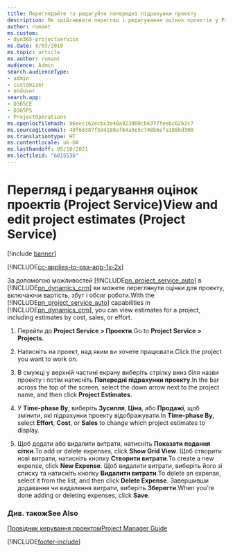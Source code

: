 ```yaml
---
title: Переглядайте та редагуйте попередні підрахунки проекту
description: Як здійснювати перегляд і редагування оцінок проектів у Project Service
author: rumant
ms.custom:
- dyn365-projectservice
ms.date: 8/03/2018
ms.topic: article
ms.author: rumant
audience: Admin
search.audienceType:
- admin
- customizer
- enduser
search.app:
- D365CE
- D365PS
- ProjectOperations
ms.openlocfilehash: 96eec162ecbc3e40a923d00cb6377feebc02b3c7
ms.sourcegitcommit: 40f68387f594180af64a5e5c748b6efa188bd300
ms.translationtype: HT
ms.contentlocale: uk-UA
ms.lasthandoff: 05/10/2021
ms.locfileid: "6015536"
---
```

# <a name="view-and-edit-project-estimates-project-service"></a><span data-ttu-id="9ed27-103">Перегляд і редагування оцінок проектів (Project Service)</span><span class="sxs-lookup"><span data-stu-id="9ed27-103">View and edit project estimates (Project Service)</span></span>

[!include [banner](../includes/psa-now-project-operations.md)]

[!INCLUDE[cc-applies-to-psa-app-1x-2x](../includes/cc-applies-to-psa-app-1x-2x.md)]

<span data-ttu-id="9ed27-104">За допомогою можливостей [!INCLUDE[pn_project_service_auto](../includes/pn-project-service-auto.md)] в [!INCLUDE[pn_dynamics_crm](../includes/pn-dynamics-crm.md)] ви можете переглянути оцінки для проекту, включаючи вартість, збут і обсяг роботи.</span><span class="sxs-lookup"><span data-stu-id="9ed27-104">With the [!INCLUDE[pn_project_service_auto](../includes/pn-project-service-auto.md)] capabilities in [!INCLUDE[pn_dynamics_crm](../includes/pn-dynamics-crm.md)], you can view estimates for a project, including estimates by cost, sales, or effort.</span></span>  
  
1.  <span data-ttu-id="9ed27-105">Перейти до **Project Service > Проекти**.</span><span class="sxs-lookup"><span data-stu-id="9ed27-105">Go to **Project Service > Projects**.</span></span>  
  
2.  <span data-ttu-id="9ed27-106">Натисніть на проект, над яким ви хочете працювати.</span><span class="sxs-lookup"><span data-stu-id="9ed27-106">Click the project you want to work on.</span></span>  
  
3.  <span data-ttu-id="9ed27-107">В смужці у верхній частині екрану виберіть стрілку вниз біля назви проекту і потім натисніть **Попередні підрахунки проекту**.</span><span class="sxs-lookup"><span data-stu-id="9ed27-107">In the bar across the top of the screen, select the down arrow next to the project name, and then click **Project Estimates**.</span></span>  
  
4.  <span data-ttu-id="9ed27-108">У **Time-phase By**, виберіть **Зусилля**, **Ціна**, або **Продажі**, щоб змінити, які підрахунки проекту відображувати.</span><span class="sxs-lookup"><span data-stu-id="9ed27-108">In **Time-phase By**, select **Effort**, **Cost**, or **Sales** to change which project estimates to display.</span></span>  
  
5.  <span data-ttu-id="9ed27-109">Щоб додати або видалити витрати, натисніть **Показати подання сітки**.</span><span class="sxs-lookup"><span data-stu-id="9ed27-109">To add or delete expenses, click **Show Grid View**.</span></span> <span data-ttu-id="9ed27-110">Щоб створити нові витрати, натисніть кнопку **Створити витрати**.</span><span class="sxs-lookup"><span data-stu-id="9ed27-110">To create a new expense, click **New Expense**.</span></span> <span data-ttu-id="9ed27-111">Щоб видалити витрати, виберіть його зі списку та натисніть кнопку **Видалити витрати**.</span><span class="sxs-lookup"><span data-stu-id="9ed27-111">To delete an expense, select it from the list, and then click **Delete Expense**.</span></span> <span data-ttu-id="9ed27-112">Завершивши додавання чи видалення витрати, виберіть **Зберегти**.</span><span class="sxs-lookup"><span data-stu-id="9ed27-112">When you’re done adding or deleting expenses, click **Save**.</span></span>  
  
### <a name="see-also"></a><span data-ttu-id="9ed27-113">Див. також</span><span class="sxs-lookup"><span data-stu-id="9ed27-113">See Also</span></span>  
 [<span data-ttu-id="9ed27-114">Провідник керування проектом</span><span class="sxs-lookup"><span data-stu-id="9ed27-114">Project Manager Guide</span></span>](../psa/project-manager-guide.md)


[!INCLUDE[footer-include](../includes/footer-banner.md)]